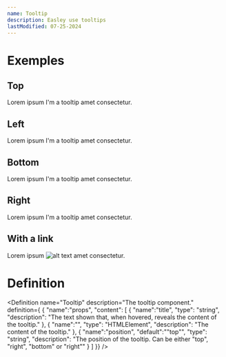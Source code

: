 ```yaml
---
name: Tooltip
description: Easley use tooltips
lastModified: 07-25-2024
---
```

<script>
  import { Tooltip, Definition } from "$lib/components";
</script>

# Exemples

## Top

Lorem ipsum <Tooltip title="dolor sit" position="top">I'm a tooltip</Tooltip> amet consectetur.


## Left

Lorem ipsum <Tooltip title="dolor sit" position="left">I'm a tooltip</Tooltip> amet consectetur.


## Bottom

Lorem ipsum <Tooltip title="dolor sit" position="bottom">I'm a tooltip</Tooltip> amet consectetur.


## Right

Lorem ipsum <Tooltip title="dolor sit" position="right">I'm a tooltip</Tooltip> amet consectetur.

## With a link
Lorem ipsum <Tooltip title="dolor sit">![alt text](../../static/favicon.png)</Tooltip> amet consectetur.


# Definition

<Definition
name="Tooltip"
description="The tooltip component."
definition={
{
"name":"props",
"content": [
{
"name":"title",
"type": "string",
"description": "The text shown that, when hovered, reveals the content of the tooltip."
},
{
"name":"<slot>",
"type": "HTMLElement",
"description": "The content of the tooltip."
},
{
"name":"position",
"default":"\"top\"",
"type": "string",
"description": "The position of the tooltip. Can be either \"top\", \"right\", \"bottom\" or \"right\""
}
]
}}
/>

